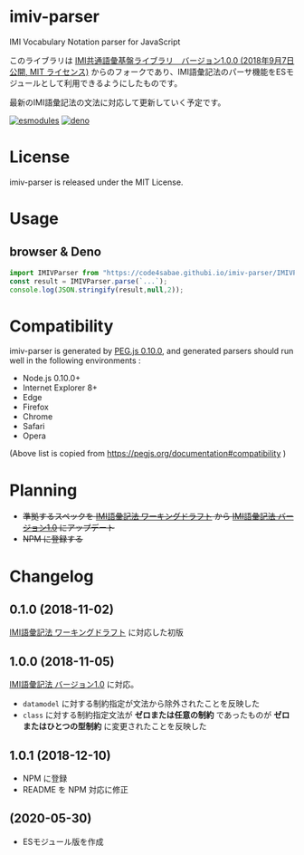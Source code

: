 # imiv-parser

IMI Vocabulary Notation parser for JavaScript

このライブラリは [IMI共通語彙基盤ライブラリ　バージョン1.0.0 (2018年9月7日 公開, MIT ライセンス)](https://imi.go.jp/goi/library/ver100) からのフォークであり、IMI語彙記法のパーサ機能をESモジュールとして利用できるようにしたものです。

最新のIMI語彙記法の文法に対応して更新していく予定です。

[![esmodules](https://taisukef.github.com/denolib/esmodulesbadge.svg)](https://developer.mozilla.org/ja/docs/Web/JavaScript/Guide/Modules)
[![deno](https://taisukef.github.com/denolib/denobadge.svg)](https://deno.land/)

# License

imiv-parser is released under the MIT License.

# Usage

## browser & Deno

```js
import IMIVParser from "https://code4sabae.githubi.io/imiv-parser/IMIVParser.mjs";
const result = IMIVParser.parse(`...`);
console.log(JSON.stringify(result,null,2));
```

# Compatibility

imiv-parser is generated by [PEG.js 0.10.0](https://pegjs.org/), and  generated parsers should run well in the following environments :

-   Node.js 0.10.0+
-   Internet Explorer 8+
-   Edge
-   Firefox
-   Chrome
-   Safari
-   Opera

(Above list is copied from <https://pegjs.org/documentation#compatibility> )

# Planning

- ~~準拠するスペックを [IMI語彙記法 ワーキングドラフト](https://imi.go.jp/goi/vocabularynotation-spec_wd) から [IMI語彙記法 バージョン1.0](https://imi.go.jp/goi/vocabularynotation-spec)  にアップデート~~
- ~~NPM に登録する~~

# Changelog

## 0.1.0 (2018-11-02)

[IMI語彙記法 ワーキングドラフト](https://imi.go.jp/goi/vocabularynotation-spec_wd) に対応した初版

## 1.0.0 (2018-11-05)

[IMI語彙記法 バージョン1.0](https://imi.go.jp/goi/vocabularynotation-spec) に対応。

- `datamodel` に対する制約指定が文法から除外されたことを反映した
- `class` に対する制約指定文法が **ゼロまたは任意の制約** であったものが **ゼロまたはひとつの型制約** に変更されたことを反映した

## 1.0.1 (2018-12-10)

- NPM に登録
- README を NPM 対応に修正

## (2020-05-30)

- ESモジュール版を作成

